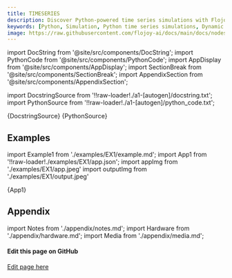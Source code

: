 ```yaml
---
title: TIMESERIES
description: Discover Python-powered time series simulations with Flojoy's TIMESERIES node. The TIMESERIES node generates a random timeseries vector.
keywords: [Python, Simulation, Python time series simulations, Dynamic time series modeling, Time series forecasting, Flojoy generator nodes, Python simulation tools, Time series analysis techniques, Time series simulation examples, Python simulation documentation, Dynamic data analysis, Time series modeling in Python]
image: https://raw.githubusercontent.com/flojoy-ai/docs/main/docs/nodes/GENERATORS/SIMULATIONS/TIMESERIES/examples/EX1/output.jpeg
---
```


[//]: # (Custom component imports)

import DocString from '@site/src/components/DocString';
import PythonCode from '@site/src/components/PythonCode';
import AppDisplay from '@site/src/components/AppDisplay';
import SectionBreak from '@site/src/components/SectionBreak';
import AppendixSection from '@site/src/components/AppendixSection';

[//]: # (Docstring)

import DocstringSource from '!!raw-loader!./a1-[autogen]/docstring.txt';
import PythonSource from '!!raw-loader!./a1-[autogen]/python_code.txt';

<DocString>{DocstringSource}</DocString>
<PythonCode GLink='GENERATORS/SIMULATIONS/TIMESERIES/TIMESERIES.py'>{PythonSource}</PythonCode>

<SectionBreak />

[//]: # (Examples)

## Examples

import Example1 from './examples/EX1/example.md';
import App1 from '!!raw-loader!./examples/EX1/app.json';
import appImg from './examples/EX1/app.jpeg'
import outputImg from './examples/EX1/output.jpeg'

<AppDisplay 
    nodeLabel='TIMESERIES'
    appImg={appImg}
    outputImg={outputImg}
    >
    {App1}
</AppDisplay>

<Example1 />

<SectionBreak />

[//]: # (Appendix)

## Appendix

import Notes from './appendix/notes.md';
import Hardware from './appendix/hardware.md';
import Media from './appendix/media.md';

<AppendixSection index={0} folderPath='nodes/GENERATORS/SIMULATIONS/TIMESERIES/appendix/'><Notes /></AppendixSection>
<AppendixSection index={1} folderPath='nodes/GENERATORS/SIMULATIONS/TIMESERIES/appendix/'><Hardware /></AppendixSection>
<AppendixSection index={2} folderPath='nodes/GENERATORS/SIMULATIONS/TIMESERIES/appendix/'><Media /></AppendixSection>

<SectionBreak />

[//]: # (Edit page on GitHub)

#### Edit this page on GitHub

[Edit page here](https://github.com/flojoy-ai/docs/tree/main/docs/nodes/GENERATORS/SIMULATIONS/TIMESERIES)
